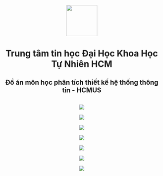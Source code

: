 <div align="center">

<img src="https://res.cloudinary.com/tuan-cloudinary/image/upload/v1626081122/TTTH-HCMUS/logo-secondary_vhcsti.png" width="100" height="100" />

# Trung tâm tin học Đại Học Khoa Học Tự Nhiên HCM

## Đồ án môn học phân tích thiết kế hệ thống thông tin - HCMUS

</div>

<br />

<div align="center">
  <img src="https://res.cloudinary.com/tuan-cloudinary/image/upload/f_auto,q_60/v1626080954/TTTH-HCMUS/1_bf3jh2.png">
</div>
<br />

<div align="center">
  <img src="https://res.cloudinary.com/tuan-cloudinary/image/upload/f_auto,q_60/v1626080954/TTTH-HCMUS/2_ilfhwx.png">
</div>
<br />

<div align="center">
  <img src="https://res.cloudinary.com/tuan-cloudinary/image/upload/f_auto,q_60/v1626080952/TTTH-HCMUS/3_smkmll.png">
</div>
<br />

<div align="center">
  <img src="https://res.cloudinary.com/tuan-cloudinary/image/upload/f_auto,q_60/v1626080952/TTTH-HCMUS/4_zl7vjm.png">
</div>
<br />

<div align="center">
  <img src="https://res.cloudinary.com/tuan-cloudinary/image/upload/f_auto,q_60/v1626080953/TTTH-HCMUS/5_f9tltz.png">
</div>
<br />

<div align="center">
  <img src="https://res.cloudinary.com/tuan-cloudinary/image/upload/f_auto,q_60/v1626080952/TTTH-HCMUS/6_r45pgm.png">
</div>
<br />

<div align="center">
  <img src="https://res.cloudinary.com/tuan-cloudinary/image/upload/f_auto,q_60/v1626080953/TTTH-HCMUS/7_eawpbl.png">
</div>
